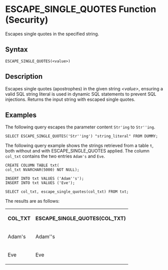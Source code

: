 <!-- loio885b059cc20340979c8927c9301ceb63 -->

# ESCAPE\_SINGLE\_QUOTES Function \(Security\)

Escapes single quotes in the specified string.



## Syntax

```
ESCAPE_SINGLE_QUOTES(<value>)
```



## Description

Escapes single quotes \(apostrophes\) in the given string *<value\>*, ensuring a valid SQL string literal is used in dynamic SQL statements to prevent SQL injections. Returns the input string with escaped single quotes.



## Examples

The following query escapes the parameter content `Str'ing` to `Str''ing`.

```
SELECT ESCAPE_SINGLE_QUOTES('Str''ing') "string_literal" FROM DUMMY;
```

The following query example shows the strings retrieved from a table `t`, both without and with ESCAPE\_SINGLE\_QUOTES applied. The column `col_txt` contains the two entries `Adam's` and `Eve`.

```
CREATE COLUMN TABLE txt(
col_txt NVARCHAR(5000) NOT NULL);

INSERT INTO txt VALUES ('Adam''s');
INSERT INTO txt VALUES ('Eve');

SELECT col_txt, escape_single_quotes(col_txt) FROM txt;
```

The results are as follows:


<table>
<tr>
<th valign="top">

COL\_TXT

</th>
<th valign="top">

ESCAPE\_SINGLE\_QUOTES\(COL\_TXT\)

</th>
</tr>
<tr>
<td valign="top">

Adam's

</td>
<td valign="top">

Adam''s

</td>
</tr>
<tr>
<td valign="top">

Eve

</td>
<td valign="top">

Eve

</td>
</tr>
</table>

